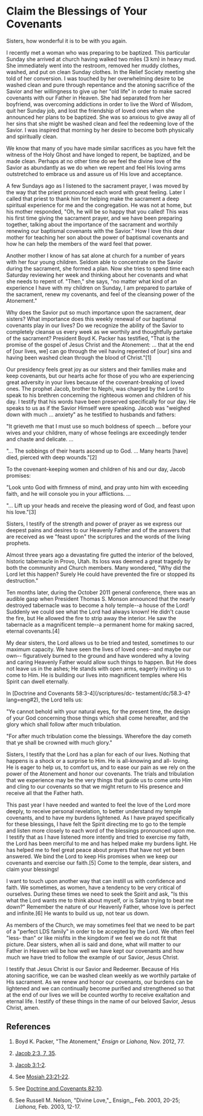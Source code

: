 # Claim the Blessings of Your Covenants

Sisters, how wonderful it is to be with you again.

I recently met a woman who was preparing to be baptized. This particular
Sunday she arrived at church having walked two miles (3 km) in heavy mud. She
immediately went into the restroom, removed her muddy clothes, washed, and put
on clean Sunday clothes. In the Relief Society meeting she told of her
conversion. I was touched by her overwhelming desire to be washed clean and
pure through repentance and the atoning sacrifice of the Savior and her
willingness to give up her "old life" in order to make sacred covenants with
our Father in Heaven. She had separated from her boyfriend, was overcoming
addictions in order to live the Word of Wisdom, quit her Sunday job, and lost
the friendship of loved ones when she announced her plans to be baptized. She
was so anxious to give away all of her sins that she might be washed clean and
feel the redeeming love of the Savior. I was inspired that morning by her
desire to become both physically and spiritually clean.

We know that many of you have made similar sacrifices as you have felt the
witness of the Holy Ghost and have longed to repent, be baptized, and be made
clean. Perhaps at no other time do we feel the divine love of the Savior as
abundantly as we do when we repent and feel His loving arms outstretched to
embrace us and assure us of His love and acceptance.

A few Sundays ago as I listened to the sacrament prayer, I was moved by the
way that the priest pronounced each word with great feeling. Later I called
that priest to thank him for helping make the sacrament a deep spiritual
experience for me and the congregation. He was not at home, but his mother
responded, "Oh, he will be so happy that you called! This was his first time
giving the sacrament prayer, and we have been preparing together, talking
about the importance of the sacrament and worthily renewing our baptismal
covenants with the Savior." How I love this dear mother for teaching her son
about the power of baptismal covenants and how he can help the members of the
ward feel that power.

Another mother I know of has sat alone at church for a number of years with
her four young children. Seldom able to concentrate on the Savior during the
sacrament, she formed a plan. Now she tries to spend time each Saturday
reviewing her week and thinking about her covenants and what she needs to
repent of. "Then," she says, "no matter what kind of an experience I have with
my children on Sunday, I am prepared to partake of the sacrament, renew my
covenants, and feel of the cleansing power of the Atonement."

Why does the Savior put so much importance upon the sacrament, dear sisters?
What importance does this weekly renewal of our baptismal covenants play in
our lives? Do we recognize the ability of the Savior to completely cleanse us
every week as we worthily and thoughtfully partake of the sacrament? President
Boyd K. Packer has testified, "That is the promise of the gospel of Jesus
Christ and the Atonement: ... that at the end of [our lives, we] can go through
the veil having repented of [our] sins and having been washed clean through
the blood of Christ."[1]

Our presidency feels great joy as our sisters and their families make and keep
covenants, but our hearts ache for those of you who are experiencing great
adversity in your lives because of the covenant-breaking of loved ones. The
prophet Jacob, brother to Nephi, was charged by the Lord to speak to his
brethren concerning the righteous women and children of his day. I testify
that his words have been preserved specifically for our day. He speaks to us
as if the Savior Himself were speaking. Jacob was "weighed down with much ...
anxiety" as he testified to husbands and fathers:

"It grieveth me that I must use so much boldness of speech ... before your wives
and your children, many of whose feelings are exceedingly tender and chaste
and delicate. ...

"... The sobbings of their hearts ascend up to God. ... Many hearts [have] died,
pierced with deep wounds."[2]

To the covenant-keeping women and children of his and our day, Jacob promises:

"Look unto God with firmness of mind, and pray unto him with exceeding faith,
and he will console you in your afflictions. ...

"... Lift up your heads and receive the pleasing word of God, and feast upon his
love."[3]

Sisters, I testify of the strength and power of prayer as we express our
deepest pains and desires to our Heavenly Father and of the answers that are
received as we "feast upon" the scriptures and the words of the living
prophets.

Almost three years ago a devastating fire gutted the interior of the beloved,
historic tabernacle in Provo, Utah. Its loss was deemed a great tragedy by
both the community and Church members. Many wondered, "Why did the Lord let
this happen? Surely He could have prevented the fire or stopped its
destruction."

Ten months later, during the October 2011 general conference, there was an
audible gasp when President Thomas S. Monson announced that the nearly
destroyed tabernacle was to become a holy temple--a house of the Lord!
Suddenly we could see what the Lord had always known! He didn't cause the
fire, but He allowed the fire to strip away the interior. He saw the
tabernacle as a magnificent temple--a permanent home for making sacred,
eternal covenants.[4]

My dear sisters, the Lord allows us to be tried and tested, sometimes to our
maximum capacity. We have seen the lives of loved ones--and maybe our own--
figuratively burned to the ground and have wondered why a loving and caring
Heavenly Father would allow such things to happen. But He does not leave us in
the ashes; He stands with open arms, eagerly inviting us to come to Him. He is
building our lives into magnificent temples where His Spirit can dwell
eternally.

In [Doctrine and Covenants 58:3-4](/scriptures/dc-
testament/dc/58.3-4?lang=eng#2), the Lord tells us:

"Ye cannot behold with your natural eyes, for the present time, the design of
your God concerning those things which shall come hereafter, and the glory
which shall follow after much tribulation.

"For after much tribulation come the blessings. Wherefore the day cometh that
ye shall be crowned with much glory."

Sisters, I testify that the Lord has a plan for each of our lives. Nothing
that happens is a shock or a surprise to Him. He is all-knowing and all-
loving. He is eager to help us, to comfort us, and to ease our pain as we rely
on the power of the Atonement and honor our covenants. The trials and
tribulation that we experience may be the very things that guide us to come
unto Him and cling to our covenants so that we might return to His presence
and receive all that the Father hath.

This past year I have needed and wanted to feel the love of the Lord more
deeply, to receive personal revelation, to better understand my temple
covenants, and to have my burdens lightened. As I have prayed specifically for
these blessings, I have felt the Spirit directing me to go to the temple and
listen more closely to each word of the blessings pronounced upon me. I
testify that as I have listened more intently and tried to exercise my faith,
the Lord has been merciful to me and has helped make my burdens light. He has
helped me to feel great peace about prayers that have not yet been answered.
We bind the Lord to keep His promises when we keep our covenants and exercise
our faith.[5] Come to the temple, dear sisters, and claim your blessings!

I want to touch upon another way that can instill us with confidence and
faith. We sometimes, as women, have a tendency to be very critical of
ourselves. During these times we need to seek the Spirit and ask, "Is this
what the Lord wants me to think about myself, or is Satan trying to beat me
down?" Remember the nature of our Heavenly Father, whose love is perfect and
infinite.[6] He wants to build us up, not tear us down.

As members of the Church, we may sometimes feel that we need to be part of a
"perfect LDS family" in order to be accepted by the Lord. We often feel "less-
than" or like misfits in the kingdom if we feel we do not fit that picture.
Dear sisters, when all is said and done, what will matter to our Father in
Heaven will be how well we have kept our covenants and how much we have tried
to follow the example of our Savior, Jesus Christ.

I testify that Jesus Christ is our Savior and Redeemer. Because of His atoning
sacrifice, we can be washed clean weekly as we worthily partake of His
sacrament. As we renew and honor our covenants, our burdens can be lightened
and we can continually become purified and strengthened so that at the end of
our lives we will be counted worthy to receive exaltation and eternal life. I
testify of these things in the name of our beloved Savior, Jesus Christ, amen.

## References

  1. Boyd K. Packer, "The Atonement," _Ensign_ or _Liahona,_ Nov. 2012, 77.

  2. [Jacob 2:3, 7, 35](https://www.lds.org/scriptures/bofm/jacob/2.3,7,35?lang=eng#2).

  3. [Jacob 3:1-2](https://www.lds.org/scriptures/bofm/jacob/3.1-2?lang=eng#0).

  4. See [Mosiah 23:21-22](https://www.lds.org/scriptures/bofm/mosiah/23.21-22?lang=eng#20).

  5. See [Doctrine and Covenants 82:10](https://www.lds.org/scriptures/dc-testament/dc/82.10?lang=eng#9).

  6. See Russell M. Nelson, "Divine Love,"_ Ensign,_ Feb. 2003, 20-25; _Liahona,_ Feb. 2003, 12-17.

